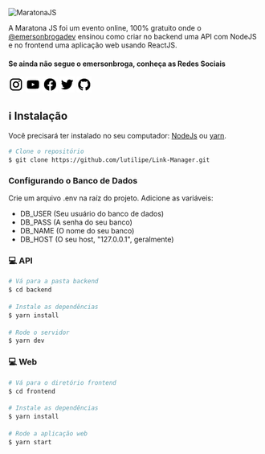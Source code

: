 ![MaratonaJS](http://s3.emerson.link/prints/2020-07-05-074937-06n3n.png)

A Maratona JS foi um evento online, 100% gratuito onde o [@emersonbrogadev](https://www.instagram.com/emersonbrogadev/)
ensinou como criar no backend uma API com NodeJS e no frontend uma aplicação web usando ReactJS.

#### Se ainda não segue o emersonbroga, conheça as Redes Sociais


[![instagram.com/emersonbrogadev](https://github.com/emersonbroga/social-media-snippets/blob/master/static/instagram.png?raw=true)](https://emersonbroga.com/instagram)
[![youtube.com/c/emersonbrogadev](https://github.com/emersonbroga/social-media-snippets/blob/master/static/youtube.png?raw=true)](https://emersonbroga.com/youtube)
[![facebook.com/emersonbrogadev](https://github.com/emersonbroga/social-media-snippets/blob/master/static/facebook.png?raw=true)](https://emersonbroga.com/facebook)
[![twitter.com/emersonbrogadev](https://github.com/emersonbroga/social-media-snippets/blob/master/static/twitter.png?raw=true)](https://emersonbroga.com/twitter)
[![github.com/emersonbroga](https://github.com/emersonbroga/social-media-snippets/blob/master/static/github.png?raw=true)](https://emersonbroga.com/github)

## :information_source: Instalação

Você precisará ter instalado no seu computador:
[NodeJs](https://nodejs.org/en/) ou
[yarn](https://yarnpkg.com/getting-started). 

```bash
# Clone o repositório
$ git clone https://github.com/lutilipe/Link-Manager.git
```
### Configurando o Banco de Dados
Crie um arquivo .env na raíz do projeto. Adicione as variáveis:
- DB_USER (Seu usuário do banco de dados)
- DB_PASS (A senha do seu banco)
- DB_NAME (O nome do seu banco)
- DB_HOST (O seu host, "127.0.0.1", geralmente)

### :computer: API
```bash
# Vá para a pasta backend
$ cd backend

# Instale as dependências
$ yarn install

# Rode o servidor
$ yarn dev
```

### :computer: Web 
 ```bash
# Vá para o diretório frontend
$ cd frontend

# Instale as dependências
$ yarn install

# Rode a aplicação web
$ yarn start
```
